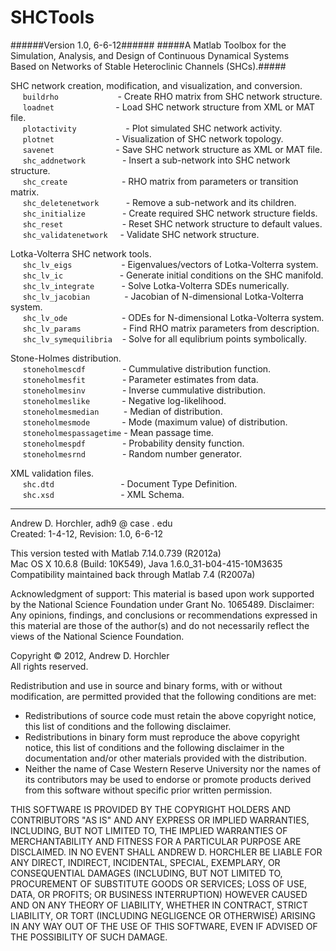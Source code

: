 SHCTools
========
######Version 1.0, 6-6-12######
#####A Matlab Toolbox for the Simulation, Analysis, and Design of Continuous Dynamical Systems  
Based on Networks of Stable Heteroclinic Channels (SHCs).#####


SHC network creation, modification, and visualization, and conversion.  
&nbsp;&nbsp;&nbsp;&nbsp;&nbsp;```buildrho```&nbsp;&nbsp;&nbsp;&nbsp;&nbsp;&nbsp;&nbsp;&nbsp;&nbsp;&nbsp;&nbsp;&nbsp;&nbsp;&nbsp;&nbsp;&nbsp;&nbsp;&nbsp;&nbsp;&nbsp;&nbsp;&nbsp;&nbsp;&nbsp;- Create RHO matrix from SHC network structure.  
&nbsp;&nbsp;&nbsp;&nbsp;&nbsp;```loadnet```&nbsp;&nbsp;&nbsp;&nbsp;&nbsp;&nbsp;&nbsp;&nbsp;&nbsp;&nbsp;&nbsp;&nbsp;&nbsp;&nbsp;&nbsp;&nbsp;&nbsp;&nbsp;&nbsp;&nbsp;&nbsp;&nbsp;&nbsp;&nbsp;&nbsp;- Load SHC network structure from XML or MAT file.  
&nbsp;&nbsp;&nbsp;&nbsp;&nbsp;```plotactivity```&nbsp;&nbsp;&nbsp;&nbsp;&nbsp;&nbsp;&nbsp;&nbsp;&nbsp;&nbsp;&nbsp;&nbsp;&nbsp;&nbsp;&nbsp;&nbsp;&nbsp;&nbsp;&nbsp;&nbsp;- Plot simulated SHC network activity.  
&nbsp;&nbsp;&nbsp;&nbsp;&nbsp;```plotnet```&nbsp;&nbsp;&nbsp;&nbsp;&nbsp;&nbsp;&nbsp;&nbsp;&nbsp;&nbsp;&nbsp;&nbsp;&nbsp;&nbsp;&nbsp;&nbsp;&nbsp;&nbsp;&nbsp;&nbsp;&nbsp;&nbsp;&nbsp;&nbsp;&nbsp;- Visualization of SHC network topology.  
&nbsp;&nbsp;&nbsp;&nbsp;&nbsp;```savenet```&nbsp;&nbsp;&nbsp;&nbsp;&nbsp;&nbsp;&nbsp;&nbsp;&nbsp;&nbsp;&nbsp;&nbsp;&nbsp;&nbsp;&nbsp;&nbsp;&nbsp;&nbsp;&nbsp;&nbsp;&nbsp;&nbsp;&nbsp;&nbsp;&nbsp;- Save SHC network structure as XML or MAT file.  
&nbsp;&nbsp;&nbsp;&nbsp;&nbsp;```shc_addnetwork```&nbsp;&nbsp;&nbsp;&nbsp;&nbsp;&nbsp;&nbsp;&nbsp;&nbsp;&nbsp;&nbsp;&nbsp;&nbsp;&nbsp;&nbsp;- Insert a sub-network into SHC network structure.  
&nbsp;&nbsp;&nbsp;&nbsp;&nbsp;```shc_create```&nbsp;&nbsp;&nbsp;&nbsp;&nbsp;&nbsp;&nbsp;&nbsp;&nbsp;&nbsp;&nbsp;&nbsp;&nbsp;&nbsp;&nbsp;&nbsp;&nbsp;&nbsp;&nbsp;&nbsp;&nbsp;&nbsp;- RHO matrix from parameters or transition matrix.  
&nbsp;&nbsp;&nbsp;&nbsp;&nbsp;```shc_deletenetwork```&nbsp;&nbsp;&nbsp;&nbsp;&nbsp;&nbsp;&nbsp;&nbsp;&nbsp;&nbsp;&nbsp;- Remove a sub-network and its children.  
&nbsp;&nbsp;&nbsp;&nbsp;&nbsp;```shc_initialize```&nbsp;&nbsp;&nbsp;&nbsp;&nbsp;&nbsp;&nbsp;&nbsp;&nbsp;&nbsp;&nbsp;&nbsp;&nbsp;&nbsp;&nbsp;- Create required SHC network structure fields.  
&nbsp;&nbsp;&nbsp;&nbsp;&nbsp;```shc_reset```&nbsp;&nbsp;&nbsp;&nbsp;&nbsp;&nbsp;&nbsp;&nbsp;&nbsp;&nbsp;&nbsp;&nbsp;&nbsp;&nbsp;&nbsp;&nbsp;&nbsp;&nbsp;&nbsp;&nbsp;&nbsp;&nbsp;&nbsp;&nbsp;- Reset SHC network structure to default values.  
&nbsp;&nbsp;&nbsp;&nbsp;&nbsp;```shc_validatenetwork```&nbsp;&nbsp;&nbsp;&nbsp;&nbsp;- Validate SHC network structure.

Lotka-Volterra SHC network tools.  
&nbsp;&nbsp;&nbsp;&nbsp;&nbsp;```shc_lv_eigs```&nbsp;&nbsp;&nbsp;&nbsp;&nbsp;&nbsp;&nbsp;&nbsp;&nbsp;&nbsp;&nbsp;&nbsp;&nbsp;&nbsp;&nbsp;&nbsp;&nbsp;&nbsp;&nbsp;&nbsp;- Eigenvalues/vectors of Lotka-Volterra system.  
&nbsp;&nbsp;&nbsp;&nbsp;&nbsp;```shc_lv_ic```&nbsp;&nbsp;&nbsp;&nbsp;&nbsp;&nbsp;&nbsp;&nbsp;&nbsp;&nbsp;&nbsp;&nbsp;&nbsp;&nbsp;&nbsp;&nbsp;&nbsp;&nbsp;&nbsp;&nbsp;&nbsp;&nbsp;&nbsp;- Generate initial conditions on the SHC manifold.  
&nbsp;&nbsp;&nbsp;&nbsp;&nbsp;```shc_lv_integrate```&nbsp;&nbsp;&nbsp;&nbsp;&nbsp;&nbsp;&nbsp;&nbsp;&nbsp;&nbsp;&nbsp;- Solve Lotka-Volterra SDEs numerically.  
&nbsp;&nbsp;&nbsp;&nbsp;&nbsp;```shc_lv_jacobian```&nbsp;&nbsp;&nbsp;&nbsp;&nbsp;&nbsp;&nbsp;&nbsp;&nbsp;&nbsp;&nbsp;&nbsp;&nbsp;&nbsp;- Jacobian of N-dimensional Lotka-Volterra system.  
&nbsp;&nbsp;&nbsp;&nbsp;&nbsp;```shc_lv_ode```&nbsp;&nbsp;&nbsp;&nbsp;&nbsp;&nbsp;&nbsp;&nbsp;&nbsp;&nbsp;&nbsp;&nbsp;&nbsp;&nbsp;&nbsp;&nbsp;&nbsp;&nbsp;&nbsp;&nbsp;&nbsp;&nbsp;- ODEs for N-dimensional Lotka-Volterra system.  
&nbsp;&nbsp;&nbsp;&nbsp;&nbsp;```shc_lv_params```&nbsp;&nbsp;&nbsp;&nbsp;&nbsp;&nbsp;&nbsp;&nbsp;&nbsp;&nbsp;&nbsp;&nbsp;&nbsp;&nbsp;&nbsp;&nbsp;&nbsp;- Find RHO matrix parameters from description.  
&nbsp;&nbsp;&nbsp;&nbsp;&nbsp;```shc_lv_symequilibria```&nbsp;&nbsp;&nbsp;&nbsp;- Solve for all equlibrium points symbolically.

Stone-Holmes distribution.  
&nbsp;&nbsp;&nbsp;&nbsp;&nbsp;```stoneholmescdf```&nbsp;&nbsp;&nbsp;&nbsp;&nbsp;&nbsp;&nbsp;&nbsp;&nbsp;&nbsp;&nbsp;&nbsp;&nbsp;&nbsp;&nbsp;- Cummulative distribution function.  
&nbsp;&nbsp;&nbsp;&nbsp;&nbsp;```stoneholmesfit```&nbsp;&nbsp;&nbsp;&nbsp;&nbsp;&nbsp;&nbsp;&nbsp;&nbsp;&nbsp;&nbsp;&nbsp;&nbsp;&nbsp;&nbsp;- Parameter estimates from data.  
&nbsp;&nbsp;&nbsp;&nbsp;&nbsp;```stoneholmesinv```&nbsp;&nbsp;&nbsp;&nbsp;&nbsp;&nbsp;&nbsp;&nbsp;&nbsp;&nbsp;&nbsp;&nbsp;&nbsp;&nbsp;&nbsp;- Inverse cummulative distribution.  
&nbsp;&nbsp;&nbsp;&nbsp;&nbsp;```stoneholmeslike```&nbsp;&nbsp;&nbsp;&nbsp;&nbsp;&nbsp;&nbsp;&nbsp;&nbsp;&nbsp;&nbsp;&nbsp;&nbsp;- Negative log-likelihood.  
&nbsp;&nbsp;&nbsp;&nbsp;&nbsp;```stoneholmesmedian```&nbsp;&nbsp;&nbsp;&nbsp;&nbsp;&nbsp;&nbsp;&nbsp;&nbsp;&nbsp;- Median of distribution.   
&nbsp;&nbsp;&nbsp;&nbsp;&nbsp;```stoneholmesmode```&nbsp;&nbsp;&nbsp;&nbsp;&nbsp;&nbsp;&nbsp;&nbsp;&nbsp;&nbsp;&nbsp;&nbsp;&nbsp;- Mode (maximum value) of distribution.  
&nbsp;&nbsp;&nbsp;&nbsp;&nbsp;```stoneholmespassagetime```&nbsp;- Mean passage time.  
&nbsp;&nbsp;&nbsp;&nbsp;&nbsp;```stoneholmespdf```&nbsp;&nbsp;&nbsp;&nbsp;&nbsp;&nbsp;&nbsp;&nbsp;&nbsp;&nbsp;&nbsp;&nbsp;&nbsp;&nbsp;&nbsp;- Probability density function.  
&nbsp;&nbsp;&nbsp;&nbsp;&nbsp;```stoneholmesrnd```&nbsp;&nbsp;&nbsp;&nbsp;&nbsp;&nbsp;&nbsp;&nbsp;&nbsp;&nbsp;&nbsp;&nbsp;&nbsp;&nbsp;&nbsp;- Random number generator.

XML validation files.  
&nbsp;&nbsp;&nbsp;&nbsp;&nbsp;```shc.dtd```&nbsp;&nbsp;&nbsp;&nbsp;&nbsp;&nbsp;&nbsp;&nbsp;&nbsp;&nbsp;&nbsp;&nbsp;&nbsp;&nbsp;&nbsp;&nbsp;&nbsp;&nbsp;&nbsp;&nbsp;&nbsp;&nbsp;&nbsp;&nbsp;&nbsp;&nbsp;&nbsp;- Document Type Definition.  
&nbsp;&nbsp;&nbsp;&nbsp;&nbsp;```shc.xsd```&nbsp;&nbsp;&nbsp;&nbsp;&nbsp;&nbsp;&nbsp;&nbsp;&nbsp;&nbsp;&nbsp;&nbsp;&nbsp;&nbsp;&nbsp;&nbsp;&nbsp;&nbsp;&nbsp;&nbsp;&nbsp;&nbsp;&nbsp;&nbsp;&nbsp;&nbsp;&nbsp;- XML Schema.

--------

Andrew D. Horchler, adh9 @ case . edu  
Created: 1-4-12, Revision: 1.0, 6-6-12  

This version tested with Matlab 7.14.0.739 (R2012a)  
Mac OS X 10.6.8 (Build: 10K549), Java 1.6.0_31-b04-415-10M3635  
Compatibility maintained back through Matlab 7.4 (R2007a)  

Acknowledgment of support: This material is based upon work supported by the National Science Foundation under Grant No. 1065489. Disclaimer: Any opinions, findings, and conclusions or recommendations expressed in this material are those of the author(s) and do not necessarily reflect the views of the National Science Foundation.

Copyright &copy; 2012, Andrew D. Horchler  
All rights reserved.  

Redistribution and use in source and binary forms, with or without modification, are permitted provided that the following conditions are met:
 * Redistributions of source code must retain the above copyright notice, this list of conditions and the following disclaimer.
 * Redistributions in binary form must reproduce the above copyright notice, this list of conditions and the following disclaimer in the documentation and/or other materials provided with the distribution.
 * Neither the name of Case Western Reserve University nor the names of its contributors may be used to endorse or promote products derived from this software without specific prior written permission.

THIS SOFTWARE IS PROVIDED BY THE COPYRIGHT HOLDERS AND CONTRIBUTORS "AS IS" AND ANY EXPRESS OR IMPLIED WARRANTIES, INCLUDING, BUT NOT LIMITED TO, THE IMPLIED WARRANTIES OF MERCHANTABILITY AND FITNESS FOR A PARTICULAR PURPOSE ARE DISCLAIMED. IN NO EVENT SHALL ANDREW D. HORCHLER BE LIABLE FOR ANY DIRECT, INDIRECT, INCIDENTAL, SPECIAL, EXEMPLARY, OR CONSEQUENTIAL DAMAGES (INCLUDING, BUT NOT LIMITED TO, PROCUREMENT OF SUBSTITUTE GOODS OR SERVICES; LOSS OF USE, DATA, OR PROFITS; OR BUSINESS INTERRUPTION) HOWEVER CAUSED AND ON ANY THEORY OF LIABILITY, WHETHER IN CONTRACT, STRICT LIABILITY, OR TORT (INCLUDING NEGLIGENCE OR OTHERWISE) ARISING IN ANY WAY OUT OF THE USE OF THIS SOFTWARE, EVEN IF ADVISED OF THE POSSIBILITY OF SUCH DAMAGE.